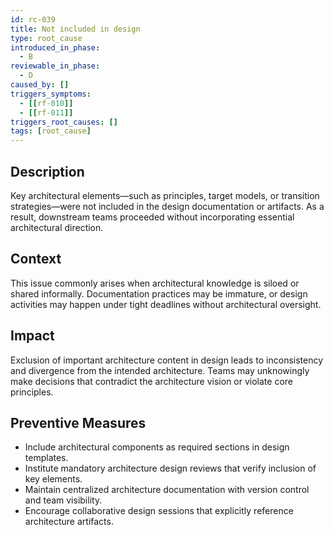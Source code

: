 ```yaml
---
id: rc-039
title: Not included in design
type: root_cause
introduced_in_phase:
  - B
reviewable_in_phase:
  - D
caused_by: []
triggers_symptoms:
  - [[rf-010]]
  - [[rf-011]]
triggers_root_causes: []
tags: [root_cause]
---
```


## Description
Key architectural elements—such as principles, target models, or transition strategies—were not included in the design documentation or artifacts. As a result, downstream teams proceeded without incorporating essential architectural direction.

## Context
This issue commonly arises when architectural knowledge is siloed or shared informally. Documentation practices may be immature, or design activities may happen under tight deadlines without architectural oversight.

## Impact
Exclusion of important architecture content in design leads to inconsistency and divergence from the intended architecture. Teams may unknowingly make decisions that contradict the architecture vision or violate core principles.

## Preventive Measures
- Include architectural components as required sections in design templates.
- Institute mandatory architecture design reviews that verify inclusion of key elements.
- Maintain centralized architecture documentation with version control and team visibility.
- Encourage collaborative design sessions that explicitly reference architecture artifacts.